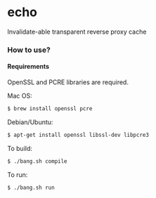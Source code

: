 # echo
Invalidate-able transparent reverse proxy cache 

### How to use?

#### Requirements
OpenSSL and PCRE libraries are required.

Mac OS:

```bash
$ brew install openssl pcre
```

Debian/Ubuntu:

```bash
$ apt-get install openssl libssl-dev libpcre3
```

To build:

```bash
$ ./bang.sh compile
```

To run:

```bash
$ ./bang.sh run
```
